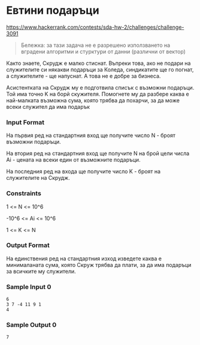 # Евтини подаръци

https://www.hackerrank.com/contests/sda-hw-2/challenges/challenge-3091

> Бележка: за тази задача не е разрешено използването на вградени алгоритми и стурктури от данни (различни от вектор)

Както знаете, Скрудж е малко стиснат. Въпреки това, ако не подари на служителите си някакви подаръци за Коледа, синдикатите ще го погнат, а служителите - ще напуснат. А това не е добре за бизнеса.

Асистентката на Скрудж му е подготвила списък с възможни подаръци. Той има точно K на борй скужителя. Помогнете му да разбере каква е най-малката възможна сума, която трябва да похарчи, за да може всеки служител да има подарък

###  Input Format

На първия ред на стандартния вход ще получите число N - броят възможни подаръци.

На втория ред на стандартния вход ще получите N на брой цели числа Ai - цената на всеки един от възможните подаръци.

На последния ред на входа ще получите число K - броят на служителите на Скрудж.

### Constraints
1 <= N <= 10^6

-10^6 <= Ai <= 10^6

1 <= K <= N

### Output Format

На единствения ред на стандартния изход изведете каква е минималаната сума, която Скруж трябва да плати, за да има подаръци за всичките му служители.

### Sample Input 0

```
6
3 7 -4 11 9 1
4
```

### Sample Output 0

```
7
```
